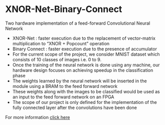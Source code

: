 # XNOR-Net-Binary-Connect

Two hardware implementation of a feed-forward Convolutional Neural Network
+ XNOR-Net : faster execution due to the replacement of vector-matrix multiplication to “XNOR + Popcount” operation
+ Binary Connect : faster execution due to the presence of accumulator
+ For the current scope of the project, we consider MNIST dataset which consists of 10 classes of images i.e. 0 to 9.
+ Once the training of the neural network is done using any machine, our hardware design focuses on achieving speedup in the classification phase
+ The weights learned by the neural network will be inserted in the module using a BRAM to the feed forward network
+ These weights along with the images to be classified would be used as an input to the feed forward network on an FPGA
+ The scope of our project is only defined for the implementation of the fully connected layer after the convolutions have been done

For more information [click here](https://github.com/prateek22sri/XNOR-net-Binary-connect/blob/master/XNOR-NET.pdf)
